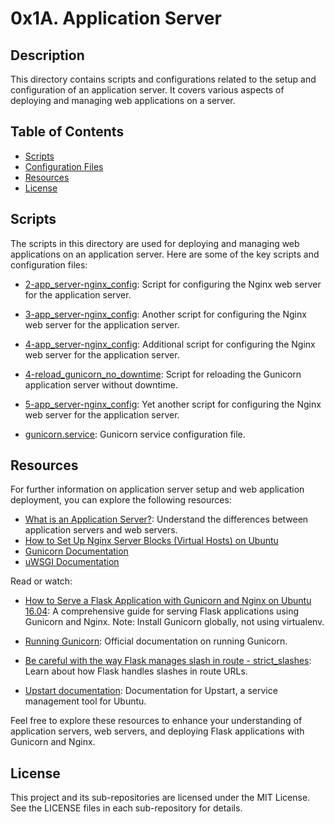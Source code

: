 # 0x1A. Application Server

## Description
This directory contains scripts and configurations related to the setup and configuration of an application server. It covers various aspects of deploying and managing web applications on a server.

## Table of Contents
- [Scripts](#scripts)
- [Configuration Files](#configuration-files)
- [Resources](#resources)
- [License](#license)

## Scripts

The scripts in this directory are used for deploying and managing web applications on an application server. Here are some of the key scripts and configuration files:

- [2-app_server-nginx_config](https://github.com/iakev/alx-system_engineering-devops/blob/main/0x1A-application_server/2-app_server-nginx_config): Script for configuring the Nginx web server for the application server.

- [3-app_server-nginx_config](https://github.com/iakev/alx-system_engineering-devops/blob/main/0x1A-application_server/3-app_server-nginx_config): Another script for configuring the Nginx web server for the application server.

- [4-app_server-nginx_config](https://github.com/iakev/alx-system_engineering-devops/blob/main/0x1A-application_server/4-app_server-nginx_config): Additional script for configuring the Nginx web server for the application server.

- [4-reload_gunicorn_no_downtime](https://github.com/iakev/alx-system_engineering_devops/blob/main/0x1A-application_server/4-reload_gunicorn_no_downtime): Script for reloading the Gunicorn application server without downtime.

- [5-app_server-nginx_config](https://github.com/iakev/alx-system_engineering-devops/blob/main/0x1A-application_server/5-app_server-nginx_config): Yet another script for configuring the Nginx web server for the application server.

- [gunicorn.service](https://github.com/iakev/alx-system_engineering-devops/blob/main/0x1A-application_server/gunicorn.service): Gunicorn service configuration file.



## Resources

For further information on application server setup and web application deployment, you can explore the following resources:

- [What is an Application Server?](https://www.nginx.com/resources/glossary/application-server/): Understand the differences between application servers and web servers.
- [How to Set Up Nginx Server Blocks (Virtual Hosts) on Ubuntu](https://www.digitalocean.com/community/tutorials/how-to-set-up-nginx-server-blocks-virtual-hosts-on-ubuntu-20-04)
- [Gunicorn Documentation](https://docs.gunicorn.org/en/stable/index.html)
- [uWSGI Documentation](https://uwsgi-docs.readthedocs.io/en/latest/)

Read or watch:

- [How to Serve a Flask Application with Gunicorn and Nginx on Ubuntu 16.04](https://www.digitalocean.com/community/tutorials/how-to-serve-flask-applications-with-gunicorn-and-nginx-on-ubuntu-16-04): A comprehensive guide for serving Flask applications using Gunicorn and Nginx. Note: Install Gunicorn globally, not using virtualenv.

- [Running Gunicorn](https://docs.gunicorn.org/en/stable/run.html): Official documentation on running Gunicorn.

- [Be careful with the way Flask manages slash in route - strict_slashes](https://flask.palletsprojects.com/en/2.1.x/quickstart/#unique-urls-redirection-behavior): Learn about how Flask handles slashes in route URLs.

- [Upstart documentation](http://upstart.ubuntu.com/cookbook/): Documentation for Upstart, a service management tool for Ubuntu.

Feel free to explore these resources to enhance your understanding of application servers, web servers, and deploying Flask applications with Gunicorn and Nginx.


## License
This project and its sub-repositories are licensed under the MIT License. See the LICENSE files in each sub-repository for details.
